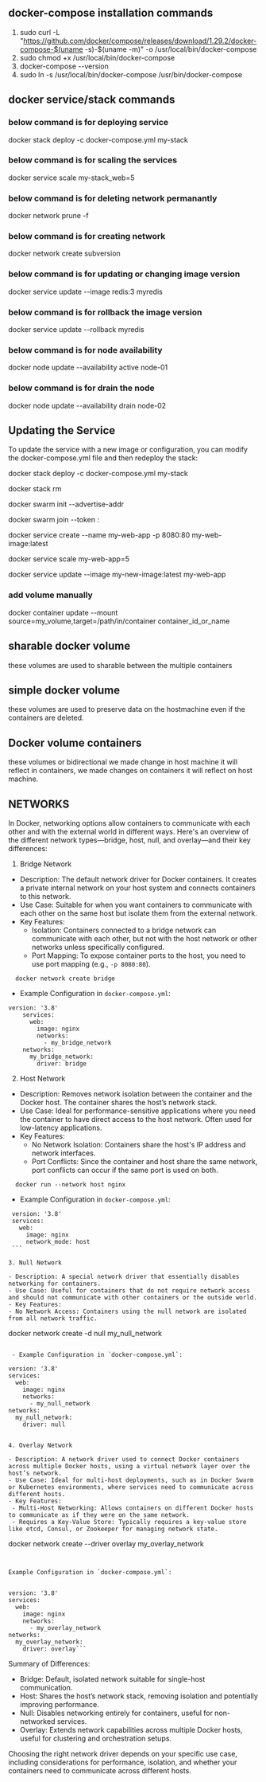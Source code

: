 ## docker-compose installation commands
1. sudo curl -L "https://github.com/docker/compose/releases/download/1.29.2/docker-compose-$(uname -s)-$(uname -m)" -o /usr/local/bin/docker-compose
2. sudo chmod +x /usr/local/bin/docker-compose
3. docker-compose --version
4. sudo ln -s /usr/local/bin/docker-compose /usr/bin/docker-compose

## docker service/stack commands

### below command is for deploying service

  docker stack deploy -c docker-compose.yml my-stack

### below command is for scaling the services

 docker service scale my-stack_web=5

### below command is for deleting network permanantly

docker network prune -f

### below command is for creating network

docker network create subversion

### below command is for updating or changing image version

docker service update --image redis:3 myredis 

### below command is for rollback the image version

docker service update --rollback myredis 

### below command is for node availability

docker node update --availability active node-01 

### below command is for drain the node

docker node update --availability drain node-02

## Updating the Service

To update the service with a new image or configuration, you can modify the docker-compose.yml file and then redeploy the stack:

docker stack deploy -c docker-compose.yml my-stack

docker stack rm <stack-name>


docker swarm init --advertise-addr <MANAGER-IP>

docker swarm join --token <TOKEN> <MANAGER-IP>:<PORT>

docker service create --name my-web-app -p 8080:80 my-web-image:latest

docker service scale my-web-app=5

docker service update --image my-new-image:latest my-web-app

### add volume manually 

docker container update --mount source=my_volume,target=/path/in/container container_id_or_name

## sharable docker volume

these volumes are used to sharable between the multiple containers

## simple docker volume

these volumes are used to preserve data on the hostmachine even if the containers are deleted.

## Docker volume containers

these volumes or bidirectional we made change in host machine it will reflect in containers,
we made changes on containers it will reflect on host machine.

## NETWORKS

In Docker, networking options allow containers to communicate with each other and with the external world in different ways. Here's an overview of the different network types—bridge, host, null, and overlay—and their key differences:

 1. Bridge Network

- Description: The default network driver for Docker containers. It creates a private internal network on your host system and connects containers to this network.
- Use Case: Suitable for when you want containers to communicate with each other on the same host but isolate them from the external network.
- Key Features:
  - Isolation: Containers connected to a bridge network can communicate with each other, but not with the host network or other networks unless specifically configured.
  - Port Mapping: To expose container ports to the host, you need to use port mapping (e.g., `-p 8080:80`).

```
  docker network create bridge
```  

  - Example Configuration in `docker-compose.yml`:

```
version: '3.8'
    services:
      web:
        image: nginx
        networks:
          - my_bridge_network
    networks:
      my_bridge_network:
        driver: bridge
```       
    

 2. Host Network

- Description: Removes network isolation between the container and the Docker host. The container shares the host’s network stack.
- Use Case: Ideal for performance-sensitive applications where you need the container to have direct access to the host network. Often used for low-latency applications.
- Key Features:
  - No Network Isolation: Containers share the host's IP address and network interfaces.
  - Port Conflicts: Since the container and host share the same network, port conflicts can occur if the same port is used on both.

```
  docker run --network host nginx
 ``` 

  - Example Configuration in `docker-compose.yml`:

   ``` 
    version: '3.8'
    services:
      web:
        image: nginx
        network_mode: host
    ```

 3. Null Network

- Description: A special network driver that essentially disables networking for containers.
- Use Case: Useful for containers that do not require network access and should not communicate with other containers or the outside world.
- Key Features:
  - No Network Access: Containers using the null network are isolated from all network traffic.
  
```
  docker network create -d null my_null_network
 ``` 

  - Example Configuration in `docker-compose.yml`:

 ```   
    version: '3.8'
    services:
      web:
        image: nginx
        networks:
          - my_null_network
    networks:
      my_null_network:
        driver: null
 ```   

 4. Overlay Network

- Description: A network driver used to connect Docker containers across multiple Docker hosts, using a virtual network layer over the host’s network.
- Use Case: Ideal for multi-host deployments, such as in Docker Swarm or Kubernetes environments, where services need to communicate across different hosts.
- Key Features:
  - Multi-Host Networking: Allows containers on different Docker hosts to communicate as if they were on the same network.
  - Requires a Key-Value Store: Typically requires a key-value store like etcd, Consul, or Zookeeper for managing network state.

```
  docker network create --driver overlay my_overlay_network
```


Example Configuration in `docker-compose.yml`:


 ```   
    version: '3.8'
    services:
      web:
        image: nginx
        networks:
          - my_overlay_network
    networks:
      my_overlay_network:
        driver: overlay```
        

 Summary of Differences:

- Bridge: Default, isolated network suitable for single-host communication.
- Host: Shares the host’s network stack, removing isolation and potentially improving performance.
- Null: Disables networking entirely for containers, useful for non-networked services.
- Overlay: Extends network capabilities across multiple Docker hosts, useful for clustering and orchestration setups.

Choosing the right network driver depends on your specific use case, including considerations for performance, isolation, and whether your containers need to communicate across different hosts.
 
